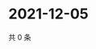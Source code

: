 # 2021-12-05

共 0 条

<!-- BEGIN WEIBO -->
<!-- 最后更新时间 Sun Dec 05 2021 02:01:00 GMT+0800 (China Standard Time) -->

<!-- END WEIBO -->
